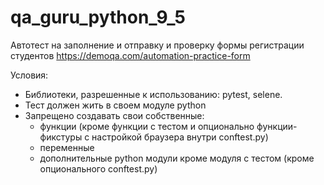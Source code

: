 # qa_guru_python_9_5
Автотест на заполнение и отправку и проверку формы регистрации студентов https://demoqa.com/automation-practice-form 

Условия:
- Библиотеки, разрешенные к использованию: pytest, selene.
- Тест должен жить в своем модуле python 
- Запрещено создавать свои собственные:
  - функции (кроме функции с тестом и опционально функции-фикстуры с настройкой браузера внутри conftest.py)
  - переменные
  - дополнительные python модули кроме модуля с тестом (кроме опционального conftest.py)
